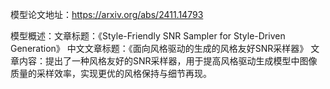 模型论文地址：https://arxiv.org/abs/2411.14793

模型概述：文章标题：《Style-Friendly SNR Sampler for Style-Driven Generation》
中文文章标题：《面向风格驱动的生成的风格友好SNR采样器》
文章内容：提出了一种风格友好的SNR采样器，用于提高风格驱动生成模型中图像质量的采样效率，实现更优的风格保持与细节再现。
